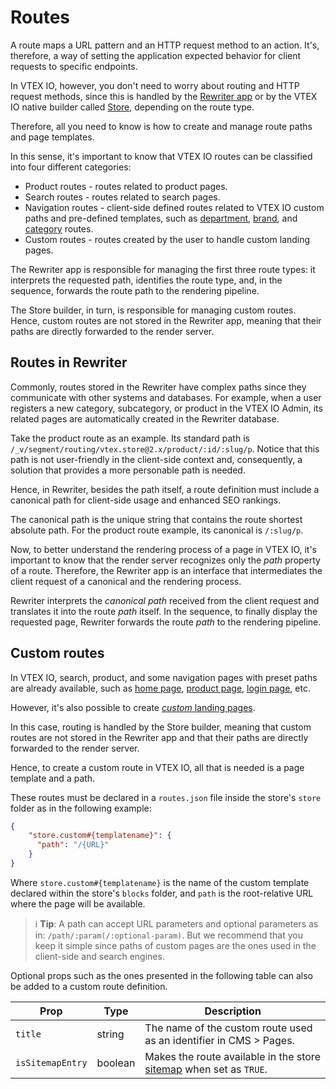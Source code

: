 # Routes

A route maps a URL pattern and an HTTP request method to an action. It's, therefore, a way of setting the application expected behavior for client requests to specific endpoints.

In VTEX IO, however, you don't need to worry about routing and HTTP request methods, since this is handled by the [Rewriter app]() or by the VTEX IO native builder called [Store](https://github.com/vtex-apps/store), depending on the route type.

Therefore, all you need to know is how to create and manage route paths and page templates.

In this sense, it's important to know that VTEX IO routes can be classified into four different categories: 

- Product routes - routes related to product pages.
- Search routes - routes related to search pages.
- Navigation routes - client-side defined routes related to VTEX IO custom paths and pre-defined templates, such as [department](https://github.com/vtex-apps/store/blob/master/store/routes.json#L27), [brand](https://github.com/vtex-apps/store/blob/master/store/routes.json#L21), and [category](https://github.com/vtex-apps/store/blob/master/store/routes.json#L33) routes.
- Custom routes - routes created by the user to handle custom landing pages.

The Rewriter app is responsible for managing the first three route types: it interprets the requested path, identifies the route type, and, in the sequence, forwards the route path to the rendering pipeline.

The Store builder, in turn, is responsible for managing custom routes. Hence, custom routes are not stored in the Rewriter app, meaning that their paths are directly forwarded to the render server.

## Routes in Rewriter

Commonly, routes stored in the Rewriter have complex paths since they communicate with other systems and databases. For example, when a user registers a new category, subcategory, or product in the VTEX IO Admin, its related pages are automatically created in the Rewriter database.

Take the product route as an example. Its standard path is `/_v/segment/routing/vtex.store@2.x/product/:id/:slug/p`. Notice that this path is not user-friendly in the client-side context and, consequently, a solution that provides a more personable path is needed.

Hence, in Rewriter, besides the path itself, a route definition must include a canonical path for client-side usage and enhanced SEO rankings. 

The canonical path is the unique string that contains the route shortest absolute path. For the product route example, its canonical is `/:slug/p`.

Now, to better understand the rendering process of a page in VTEX IO, it's important to know that the render server recognizes only the *path* property of a route. Therefore, the Rewriter app is an interface that intermediates the client request of a canonical and the rendering process.

Rewriter interprets the *canonical path* received from the client request and translates it into the route *path* itself. In the sequence, to finally display the requested page, Rewriter forwards the route *path* to the rendering pipeline.

## Custom routes

In VTEX IO, search, product, and some navigation pages with preset paths are already available, such as [home page](https://github.com/vtex-apps/store/blob/master/store/routes.json#L2), [product page](https://github.com/vtex-apps/store/blob/master/store/routes.json#L11), [login page](https://github.com/vtex-apps/store/blob/master/store/routes.json#L8), etc.

However, it's also possible to create [*custom* landing pages](https://developers.vtex.com/docs/vtex-io-documentation-creating-a-new-custom-page). 

In this case, routing is handled by the Store builder, meaning that custom routes are not stored in the Rewriter app and that their paths are directly forwarded to the render server.

Hence, to create a custom route in VTEX IO, all that is needed is a page template and a path.

These routes must be declared in a `routes.json` file inside the store's `store` folder as in the following example:

```json
{
    "store.custom#{templatename}": {
      "path": "/{URL}"
    }
}
```

Where `store.custom#{templatename}` is the name of the custom template declared within the store's `blocks` folder, and `path` is the root-relative URL where the page will be available.

>ℹ️ **Tip**: A path can accept URL parameters and optional parameters as in: `/path/:param(/:optional-param)`. But we recommend that you keep it simple since paths of custom pages are the ones used in the client-side and search engines.

Optional props such as the ones presented in the following table can also be added to a custom route definition.

| Prop | Type | Description |
| ---- |------| ----------- |
| `title` | string | The name of the custom route used as an identifier in CMS > Pages. |
| `isSitemapEntry`| boolean | Makes the route available in the store [sitemap](https://github.com/vtex-apps/store-sitemap) when set as `TRUE`.|
